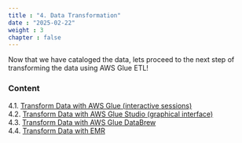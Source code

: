 ```yaml
---
title : "4. Data Transformation"
date : "2025-02-22"
weight : 3
chapter : false
---
```

Now that we have cataloged the data, lets proceed to the next step of transforming the data using AWS Glue ETL!

### Content
4.1. [Transform Data with AWS Glue (interactive sessions)](4.1-glue-inter/) \
4.2. [Transform Data with AWS Glue Studio (graphical interface)](4.2-glue-grap/) \
4.3. [Transform Data with AWS Glue DataBrew](4.3-glue-data/) \
4.4. [Transform Data with EMR](4.4-emr/)